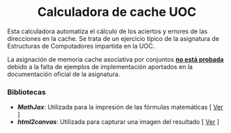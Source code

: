<div align="center">
  
# Calculadora de cache UOC

</div>

Esta calculadora automatiza el cálculo de los aciertos y errores de las direcciones en la cache. Se trata de un ejercicio típico de la asignatura de Estructuras de Computadores impartida en la UOC.


La asignación de memoria cache asociativa por conjuntos <u>**no está probada**</u> debido a la falta de ejemplos de implementación aportados en la documentación oficial de la asignatura.


### Bibliotecas

- ***MathJax***: Utilizada para la impresión de las fórmulas matemáticas [ [Ver](https://www.mathjax.org/) ]
- ***html2canvas***: Utilizada para capturar una imagen del resultado [ [Ver](https://html2canvas.hertzen.com/) ]
